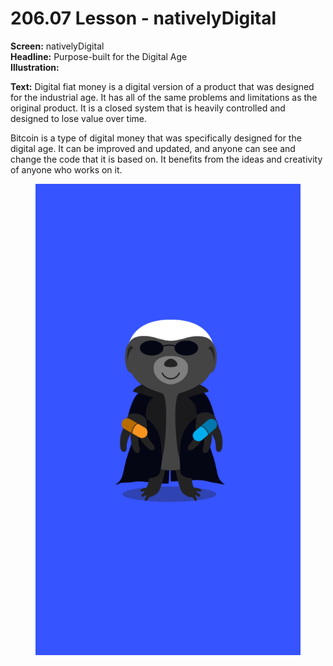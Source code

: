 # 206.07 Lesson - nativelyDigital

**Screen:** nativelyDigital\
**Headline:** Purpose-built for the Digital Age\
**Illustration:**

**Text:** Digital fiat money is a digital version of a product that was designed for the industrial age. It has all of the same problems and limitations as the original product. It is a closed system that is heavily controlled and designed to lose value over time.&#x20;

Bitcoin is a type of digital money that was specifically designed for the digital age. It can be improved and updated, and anyone can see and change the code that it is based on. It benefits from the ideas and creativity of anyone who works on it.

<figure><img src="../.gitbook/assets/206-07.png" alt=""><figcaption></figcaption></figure>
